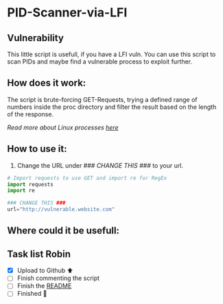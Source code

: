 # PID-Scanner-via-LFI
## Vulnerability
This little script is usefull, if you have a LFI vuln. You can use this script to scan PIDs and maybe find a vulnerable process to exploit further.

## How does it work:
The script is brute-forcing GET-Requests, trying a defined range of numbers inside the proc directory and filter the result based on the length of the response.

*Read more about Linux processes [here](https://man7.org/linux/man-pages/man5/proc.5.html)*

## How to use it:
<!-- Put in how-to with code snippet-->
1. Change the URL under *### CHANGE THIS ###* to your url.
```python
# Import requests to use GET and import re for RegEx
import requests
import re

### CHANGE THIS ###
url="http://vulnerable.website.com"
```

## Where could it be usefull:
<!-- Put in guide of. Many ways to use proc directory. (proc/sched_debug) also lists all the runnable tasks with their PID and you can just search everything there. -->
<!--# EXAMPLE FORM HTB BACKDOOR (ebook vulnerability):
# url="http://IP-ADDRESS/wp-content/plugins/ebook-download/filedownload.php?ebookdownloadurl=" -->

## Task list Robin
- [x] Upload to Github ⬆️
- [ ] Finish commenting the script
- [ ] Finish the [README](README.md)
- [ ] Finished :tada:
